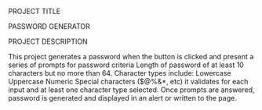 PROJECT TITLE

PASSWORD GENERATOR


PROJECT DESCRIPTION

This project generates a password when the button is clicked and present a series of prompts for password criteria
Length of password of at least 10 characters but no more than 64.
Character types include:
Lowercase
Uppercase
Numeric
Special characters ($@%&*, etc)
it validates for each input and at least one character type selected. Once prompts are answered, password is generated and displayed in an alert or written to the page.
